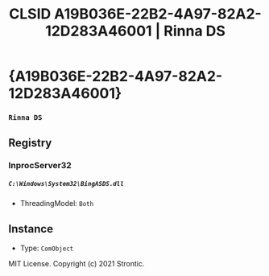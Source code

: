 ﻿---
title: "CLSID A19B036E-22B2-4A97-82A2-12D283A46001 | Rinna DS"
excerpt: What is COM-Object CLSID A19B036E-22B2-4A97-82A2-12D283A46001?
---

# {A19B036E-22B2-4A97-82A2-12D283A46001}

### `Rinna DS`

## Registry


### InprocServer32

##### `C:\Windows\System32\BingASDS.dll`
* ThreadingModel: `Both`

## Instance

* Type: `ComObject`

MIT License. Copyright (c) 2021 Strontic.


